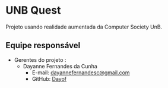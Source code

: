 # UNB Quest

Projeto usando realidade aumentada da Computer Society  UnB.

## Equipe responsável

- Gerentes do projeto : 
  - Dayanne Fernandes da Cunha
    - E-mail: dayannefernandesc@gmail.com
    - GitHub: [Dayof](https://github.com/Dayof)
